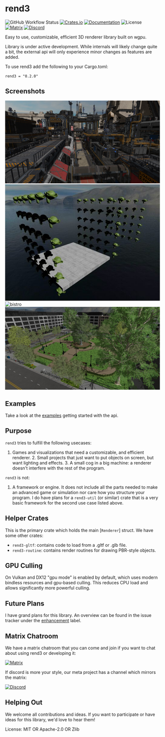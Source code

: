 # rend3

![GitHub Workflow Status](https://img.shields.io/github/workflow/status/BVE-Reborn/rend3/CI)
[![Crates.io](https://img.shields.io/crates/v/rend3)](https://crates.io/crates/rend3)
[![Documentation](https://docs.rs/rend3/badge.svg)](https://docs.rs/rend3)
![License](https://img.shields.io/crates/l/rend3)
[![Matrix](https://img.shields.io/static/v1?label=rend3%20matrix&message=%23rend3&color=blueviolet&logo=matrix)](https://matrix.to/#/#rend3:matrix.org)
[![Discord](https://img.shields.io/discord/451037457475960852?color=7289DA&label=discord)](https://discord.gg/mjxXTVzaDg)


Easy to use, customizable, efficient 3D renderer library built on wgpu.

Library is under active development. While internals will likely change
quite a bit, the external api will only experience minor changes as features
are added.

To use rend3 add the following to your Cargo.toml:

```
rend3 = "0.2.0"
```

## Screenshots

![scifi-base](https://raw.githubusercontent.com/BVE-Reborn/rend3/trunk/examples/scene-viewer/scifi-base.jpg)
![example](https://raw.githubusercontent.com/BVE-Reborn/rend3/trunk/examples/scene-viewer/screenshot.jpg)
![bistro](https://raw.githubusercontent.com/BVE-Reborn/rend3/trunk/examples/scene-viewer/bistro.jpg)
![emerald-square](https://raw.githubusercontent.com/BVE-Reborn/rend3/trunk/examples/scene-viewer/emerald-square.jpg)

## Examples

Take a look at the [examples] getting started with the api.

[examples]: https://github.com/BVE-Reborn/rend3/tree/trunk/examples

## Purpose

`rend3` tries to fulfill the following usecases:
 1. Games and visualizations that need a customizable, and efficient
renderer.  2. Small projects that just want to put objects on screen, but
want lighting and effects.  3. A small cog in a big machine: a renderer
doesn't interfere with the rest of the program.

`rend3` is not:
 1. A framework or engine. It does not include all the parts needed to make
an advanced game or simulation nor care how you structure     your program.
I do have plans for a `rend3-util` (or similar) crate that is a very basic
framework for the second use case listed above.

## Helper Crates

This is the primary crate which holds the main [`Renderer`] struct. We have
some other crates:
- `rend3-gltf`: contains code to load from a .gltf or .glb file.
- `rend3-routine`: contains render routines for drawing PBR-style objects.

## GPU Culling

On Vulkan and DX12 "gpu mode" is enabled by default, which uses modern
bindless resources and gpu-based culling. This reduces CPU load and allows
significantly more powerful culling.

## Future Plans

I have grand plans for this library. An overview can be found in the issue
tracker under the [enhancement] label.

[enhancement]: https://github.com/BVE-Reborn/rend3/labels/enhancement

## Matrix Chatroom

We have a matrix chatroom that you can come and join if you want to chat
about using rend3 or developing it:

[![Matrix](https://img.shields.io/static/v1?label=rend3%20matrix&message=%23rend3&color=blueviolet&logo=matrix)](https://matrix.to/#/#rend3:matrix.org)

If discord is more your style, our meta project has a channel which mirrors
the matrix:

[![Discord](https://img.shields.io/discord/451037457475960852?color=7289DA&label=discord)](https://discord.gg/mjxXTVzaDg)

## Helping Out

We welcome all contributions and ideas. If you want to participate or have
ideas for this library, we'd love to hear them!

License: MIT OR Apache-2.0 OR Zlib
